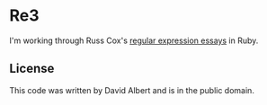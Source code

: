 # Re3

I'm working through Russ Cox's [regular expression essays](http://swtch.com/~rsc/regexp/) in Ruby.

## License

This code was written by David Albert and is in the public domain.
